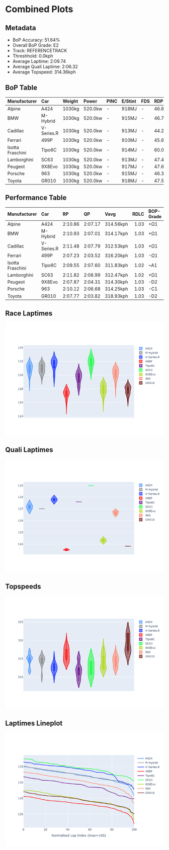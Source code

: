 # Combined Plots

## Metadata

- BoP Accuracy: 51.64%
- Overall BoP Grade: E2
- Track: REFERENCETRACK
- Threshhold: 0.0kph
- Average Laptime: 2:09.74
- Average Quali Laptime: 2:06.32
- Average Topspeed: 314.36kph

## BoP Table
| Manufacturer     | Car        | Weight   | Power   | PINC   | E/Stint   | FDS   | RDP    | QDP    | TDP    |
|:-----------------|:-----------|:---------|:--------|:-------|:----------|:------|:-------|:-------|:-------|
| Alpine           | A424       | 1030kg   | 520.0kw | -      | 918MJ     | -     | 46.62% | 33.33% | 11.90% |
| BMW              | M-Hybrid   | 1030kg   | 520.0kw | -      | 915MJ     | -     | 46.79% | 16.67% | 5.10%  |
| Cadillac         | V-Series.R | 1030kg   | 520.0kw | -      | 913MJ     | -     | 44.21% | 33.33% | 13.45% |
| Ferrari          | 499P       | 1030kg   | 520.0kw | -      | 910MJ     | -     | 45.63% | 33.33% | 11.42% |
| Isotta Fraschini | Tipo6C     | 1030kg   | 520.0kw | -      | 914MJ     | -     | 60.00% | 50.00% | 16.13% |
| Lamborghini      | SC63       | 1030kg   | 520.0kw | -      | 913MJ     | -     | 47.46% | 50.00% | 5.63%  |
| Peugeot          | 9X8Evo     | 1030kg   | 520.0kw | -      | 917MJ     | -     | 47.67% | 50.00% | 13.86% |
| Porsche          | 963        | 1030kg   | 520.0kw | -      | 915MJ     | -     | 46.37% | 75.00% | 11.50% |
| Toyota           | GR010      | 1030kg   | 520.0kw | -      | 918MJ     | -     | 47.52% | 16.67% | 3.83%  |

## Performance Table
| Manufacturer     | Car        | RP      | QP      | Vavg      |   RDLC | BOP-Grade   | Match   |
|:-----------------|:-----------|:--------|:--------|:----------|-------:|:------------|:--------|
| Alpine           | A424       | 2:10.86 | 2:07.17 | 314.56kph |   1.03 | +Ω1         | 43.51%  |
| BMW              | M-Hybrid   | 2:10.93 | 2:07.01 | 314.17kph |   1.03 | +Ω1         | 47.33%  |
| Cadillac         | V-Series.R | 2:11.48 | 2:07.79 | 312.53kph |   1.03 | +Ω1         | 19.05%  |
| Ferrari          | 499P       | 2:07.23 | 2:03.52 | 316.20kph |   1.03 | -Ω1         | 34.20%  |
| Isotta Fraschini | Tipo6C     | 2:09.55 | 2:07.60 | 311.83kph |   1.02 | ~A1         | 100.00% |
| Lamborghini      | SC63       | 2:11.82 | 2:08.99 | 312.47kph |   1.02 | +Ω1         | 17.86%  |
| Peugeot          | 9X8Evo     | 2:07.87 | 2:04.31 | 314.30kph |   1.03 | -D2         | 64.66%  |
| Porsche          | 963        | 2:10.12 | 2:06.68 | 314.25kph |   1.03 | -C1         | 76.95%  |
| Toyota           | GR010      | 2:07.77 | 2:03.82 | 318.93kph |   1.03 | -D2         | 61.19%  |

## Race Laptimes
![Race Laptimes](images/race_violin.png)

## Quali Laptimes
![Quali Laptimes](images/quali_violin.png)

## Topspeeds
![Topspeeds](images/topspeed_violin.png)

## Laptimes Lineplot
![Laptimes Lineplot](images/laptime_line.png)

